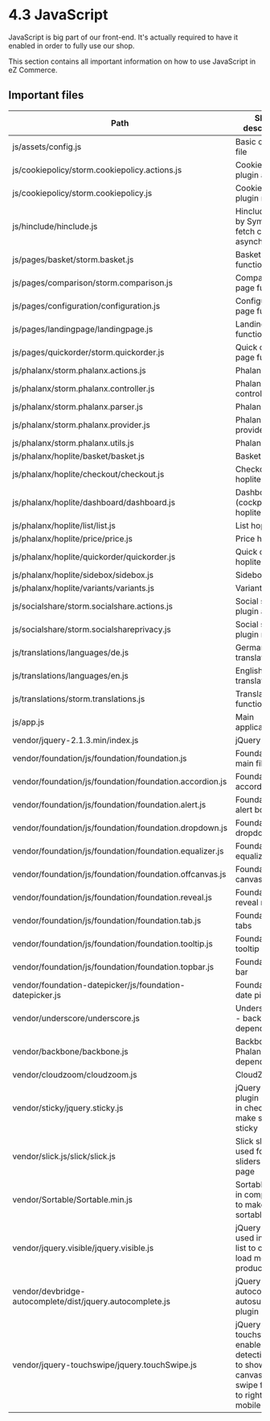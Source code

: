 # 4.3 JavaScript

JavaScript is big part of our front-end. It's actually required to have it enabled in order to fully use our shop. 

This section contains all important information on how to use JavaScript in eZ Commerce.

## Important files

| Path    | Short description |
| --------| ------------------|
| js/assets/config.js    | Basic config file |
| js/cookiepolicy/storm.cookiepolicy.actions.js   | Cookie policy plugin actions|
| js/cookiepolicy/storm.cookiepolicy.js | Cookie policy plugin main file   |
| js/hinclude/hinclude.js| Hinclude used by Symfony to fetch content asynchronously  |
| js/pages/basket/storm.basket.js  | Basket page functions  |
| js/pages/comparison/storm.comparison.js    | Comparison page functions   |
| js/pages/configuration/configuration.js    | Configuration page functions|
| js/pages/landingpage/landingpage.js   | Landing page functions |
| js/pages/quickorder/storm.quickorder.js    | Quick order page functions  |
| js/phalanx/storm.phalanx.actions.js   | Phalanx actions   |
| js/phalanx/storm.phalanx.controller.js| Phalanx controller|
| js/phalanx/storm.phalanx.parser.js    | Phalanx parser    |
| js/phalanx/storm.phalanx.provider.js  | Phalanx provider  |
| js/phalanx/storm.phalanx.utils.js| Phalanx utils|
| js/phalanx/hoplite/basket/basket.js   | Basket hoplite    |
| js/phalanx/hoplite/checkout/checkout.js    | Checkout hoplite  |
| js/phalanx/hoplite/dashboard/dashboard.js  | Dashboard (cockpit) hoplite |
| js/phalanx/hoplite/list/list.js  | List hoplite |
| js/phalanx/hoplite/price/price.js| Price hoplite|
| js/phalanx/hoplite/quickorder/quickorder.js| Quick order hoplite    |
| js/phalanx/hoplite/sidebox/sidebox.js | Sidebox hoplite   |
| js/phalanx/hoplite/variants/variants.js    | Variants hoplite  |
| js/socialshare/storm.socialshare.actions.js| Social share plugin actions |
| js/socialshare/storm.socialshareprivacy.js | Social share plugin main file    |
| js/translations/languages/de.js  | German translations file    |
| js/translations/languages/en.js  | English translations file   |
| js/translations/storm.translations.js | Translations functions |
| js/app.js    | Main application file  |
| vendor/jquery-2.1.3.min/index.js | jQuery 2.1.3 |
| vendor/foundation/js/foundation/foundation.js   | Foundation main file   |
| vendor/foundation/js/foundation/foundation.accordion.js   | Foundation accordion   |
| vendor/foundation/js/foundation/foundation.alert.js  | Foundation alert boxes |
| vendor/foundation/js/foundation/foundation.dropdown.js    | Foundation dropdown    |
| vendor/foundation/js/foundation/foundation.equalizer.js   | Foundation equalizer   |
| vendor/foundation/js/foundation/foundation.offcanvas.js   | Foundation off canvas  |
| vendor/foundation/js/foundation/foundation.reveal.js | Foundation reveal modal|
| vendor/foundation/js/foundation/foundation.tab.js    | Foundation tabs   |
| vendor/foundation/js/foundation/foundation.tooltip.js| Foundation tooltip|
| vendor/foundation/js/foundation/foundation.topbar.js | Foundation top bar|
| vendor/foundation-datepicker/js/foundation-datepicker.js  | Foundation date picker |
| vendor/underscore/underscore.js  | Underscore.js - backbone dependency   |
| vendor/backbone/backbone.js | Backbone.js - Phalanx dependency |
| vendor/cloudzoom/cloudzoom.js    | CloudZoom    |
| vendor/sticky/jquery.sticky.js   | jQuery sticky plugin - used in checkout to make sidebar sticky |
| vendor/slick.js/slick/slick.js   | Slick slider - used for all sliders on the page |
| vendor/Sortable/Sortable.min.js  | Sortable - used in comparison to make it sortable    |
| vendor/jquery.visible/jquery.visible.js    | jQuery visible - used in Phalanx list to check if load more products|
| vendor/devbridge-autocomplete/dist/jquery.autocomplete.js | jQuery autocomplet - autosuggestion plugin |
| vendor/jquery-touchswipe/jquery.touchSwipe.js   | jQuery touchswipe - enables touch detection, used to show off canvas when swipe from left to right on a mobile device |

